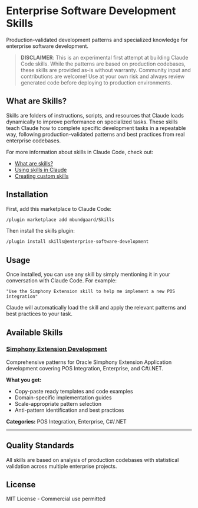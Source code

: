 ﻿# Enterprise Software Development Skills

Production-validated development patterns and specialized knowledge for enterprise software development.

> **DISCLAIMER**: This is an experimental first attempt at building Claude Code skills. While the patterns are based on production codebases, these skills are provided as-is without warranty. Community input and contributions are welcome! Use at your own risk and always review generated code before deploying to production environments.

## What are Skills?

Skills are folders of instructions, scripts, and resources that Claude loads dynamically to improve performance on specialized tasks. These skills teach Claude how to complete specific development tasks in a repeatable way, following production-validated patterns and best practices from real enterprise codebases.

For more information about skills in Claude Code, check out:
- [What are skills?](https://support.claude.com/en/articles/12512176-what-are-skills)
- [Using skills in Claude](https://support.claude.com/en/articles/12512180-using-skills-in-claude)
- [Creating custom skills](https://support.claude.com/en/articles/12512198-creating-custom-skills)

## Installation

First, add this marketplace to Claude Code:
```bash
/plugin marketplace add mbundgaard/Skills
```

Then install the skills plugin:
```bash
/plugin install skills@enterprise-software-development
```

## Usage

Once installed, you can use any skill by simply mentioning it in your conversation with Claude Code. For example:

```
"Use the Simphony Extension skill to help me implement a new POS integration"
```

Claude will automatically load the skill and apply the relevant patterns and best practices to your task.

## Available Skills

### [Simphony Extension Development](./simphony-extension-skill)
Comprehensive patterns for Oracle Simphony Extension Application development covering POS Integration, Enterprise, and C#/.NET.

**What you get:**
- Copy-paste ready templates and code examples
- Domain-specific implementation guides
- Scale-appropriate pattern selection
- Anti-pattern identification and best practices

**Categories:** POS Integration, Enterprise, C#/.NET

---

## Quality Standards

All skills are based on analysis of production codebases with statistical validation across multiple enterprise projects.

## License

MIT License - Commercial use permitted